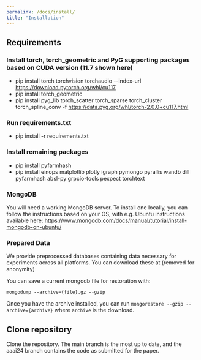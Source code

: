 ```yaml
---
permalink: /docs/install/
title: "Installation"
---
```


## Requirements

### Install torch, torch_geometric and PyG supporting packages based on CUDA version (11.7 shown here)

- pip install torch torchvision torchaudio --index-url https://download.pytorch.org/whl/cu117
- pip install torch_geometric
- pip install pyg_lib torch_scatter torch_sparse torch_cluster torch_spline_conv
  -f https://data.pyg.org/whl/torch-2.0.0+cu117.html

[//]: # (todo combine all requirements into one file)

[//]: # (todo conda environment?)

### Run requirements.txt

- pip install -r requirements.txt

### Install remaining packages

- pip install pyfarmhash
- pip install einops matplotlib plotly igraph pymongo pyrallis wandb dill pyfarmhash absl-py grpcio-tools pexpect
  torchtext

### MongoDB

You will need a working MongoDB server. To install one locally, you can follow the instructions based on your OS,
with e.g. Ubuntu instructions available here: https://www.mongodb.com/docs/manual/tutorial/install-mongodb-on-ubuntu/

### Prepared Data

We provide preprocessed databases containing data necessary for experiments across all platforms. You can download these
at (removed for anonymity)

You can save a current mongodb file for restoration with:

`mongodump --archive={file}.gz --gzip`

Once you have the archive installed, you can run `mongorestore --gzip --archive={archive}` where `archive` is the
download.

## Clone repository

Clone the repository. The main branch is the most up to date, and the aaai24 branch contains the code as submitted
for the paper.


